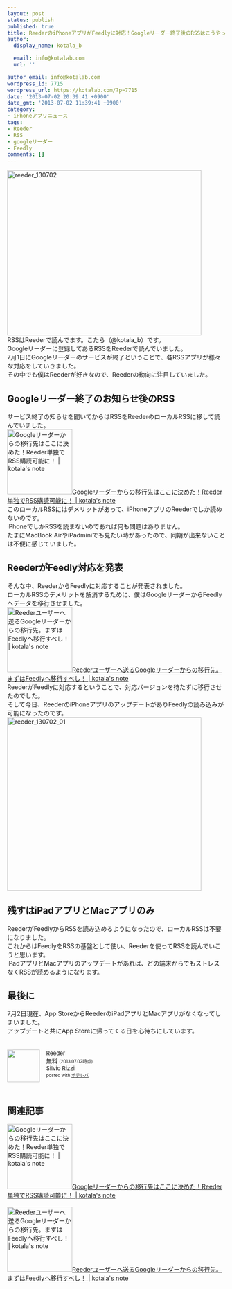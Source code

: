 ```yaml
---
layout: post
status: publish
published: true
title: ReederのiPhoneアプリがFeedlyに対応！Googleリーダー終了後のRSSはこうやって読む！
author:
  display_name: kotala_b

  email: info@kotalab.com
  url: ''

author_email: info@kotalab.com
wordpress_id: 7715
wordpress_url: https://kotalab.com/?p=7715
date: '2013-07-02 20:39:41 +0900'
date_gmt: '2013-07-02 11:39:41 +0900'
category:
- iPhoneアプリニュース
tags:
- Reeder
- RSS
- googleリーダー
- Feedly
comments: []
---
```

<p><img src="https://kotalab.com/wp-content/uploads/reeder_130702-448x381.jpg" alt="reeder_130702" width="448" height="381" class="alignnone size-large wp-image-7717" /><br />
RSSはReederで読んでます。こたら（@kotala_b）です。<br />
Googleリーダーに登録してあるRSSをReederで読んでいました。<br />
7月1日にGoogleリーダーのサービスが終了ということで、各RSSアプリが様々な対応をしていきました。<br />
その中でも僕はReederが好きなので、Reederの動向に注目していました。<br />
</p>
<!--more-->
<h2>Googleリーダー終了のお知らせ後のRSS</h2>
<p>サービス終了の知らせを聞いてからはRSSをReederのローカルRSSに移して読んでいました。<br />
<a href="https://kotalab.com/app-reeder-local-rss" target="_blank"><img  class="alignleft" src="https://kotalab.com/wp-content/uploads/slooProImg_20130429125816.jpg" alt="Googleリーダーからの移行先はここに決めた！Reeder単独でRSS購読可能に！ | kotala's note" width="150" /></a><a href="https://kotalab.com/app-reeder-local-rss" target="_blank">Googleリーダーからの移行先はここに決めた！Reeder単独でRSS購読可能に！ | kotala's note</a><br style="clear:both;" />このローカルRSSにはデメリットがあって、iPhoneアプリのReederでしか読めないのです。<br />
iPhoneでしかRSSを読まないのであれば何も問題はありません。<br />
たまにMacBook AirやiPadminiでも見たい時があったので、同期が出来ないことは不便に感じていました。</p>
<h2>ReederがFeedly対応を発表</h2>
<p>そんな中、ReederからFeedlyに対応することが発表されました。<br />
ローカルRSSのデメリットを解消するために、僕はGoogleリーダーからFeedlyへデータを移行させました。<br />
<a href="https://kotalab.com/reeder-feedly" target="_blank"><img  class="alignleft" src="https://kotalab.com/wp-content/uploads/reeder_130628-300x300.jpg" alt="Reederユーザーへ送るGoogleリーダーからの移行先。まずはFeedlyへ移行すべし！ | kotala's note" width="150" /></a><a href="https://kotalab.com/reeder-feedly" target="_blank">Reederユーザーへ送るGoogleリーダーからの移行先。まずはFeedlyへ移行すべし！ | kotala's note</a><br style="clear:both;" />ReederがFeedlyに対応するということで、対応バージョンを待たずに移行させたのでした。<br />
そして今日、ReederのiPhoneアプリのアップデートがありFeedlyの読み込みが可能になったのです。<br />
<img src="https://kotalab.com/wp-content/uploads/reeder_130702_01-448x401.jpg" alt="reeder_130702_01" width="448" height="401" class="alignnone size-large wp-image-7716" /></p>
<h2>残すはiPadアプリとMacアプリのみ</h2>
<p>ReederがFeedlyからRSSを読み込めるようになったので、ローカルRSSは不要になりました。<br />
これからはFeedlyをRSSの基盤として使い、Reederを使ってRSSを読んでいこうと思います。<br />
iPadアプリとMacアプリのアップデートがあれば、どの端末からでもストレスなくRSSが読めるようになります。</p>
<h2>最後に</h2>
<p>7月2日現在、App StoreからReederのiPadアプリとMacアプリがなくなってしまいました。<br />
アップデートと共にApp Storeに帰ってくる日を心待ちにしています。</p>
<div class="pochireba" style="text-align:left;font-size:small;padding:20px 0;/zoom: 1;overflow: hidden;"><span class="removed_link" title="click.linksynergy.com/fs-bin/click?id=d2yYUp776R4&amp;subid=&amp;offerid=94348.1&amp;type=3&amp;tmpid=3910&amp;RD_PARM1=https%253A%252F%252Fitunes.apple.com%252Fjp%252Fapp%252Freeder%252Fid325502379%253Fmt%253D8%2526uo%253D4"><img src="http://a441.phobos.apple.com/us/r1000/053/Purple4/v4/a1/b4/84/a1b484a3-be04-b8cb-47ae-5b9116f410f0/V4HttpAssetRepositoryClient-mzl.vsheudod.png-127815915500047942.png" width="75" height="75" style="float:left;margin:0 15px 0 0;" class="pochi_img" ></span>
<div class="pochi_info" style="text-align:left;/zoom: 1;overflow: hidden;">
<div class="pochi_name"><span class="removed_link" title="click.linksynergy.com/fs-bin/click?id=d2yYUp776R4&amp;subid=&amp;offerid=94348.1&amp;type=3&amp;tmpid=3910&amp;RD_PARM1=https%253A%252F%252Fitunes.apple.com%252Fjp%252Fapp%252Freeder%252Fid325502379%253Fmt%253D8%2526uo%253D4">Reeder</span></div>
<div class="pochi_price" style="display:inline;">無料</div>
<div class="pochi_time" style="font-size:x-small;display:inline;">(2013.07.02時点)</div>
<div class="pochi_seller"><span class="removed_link" title="click.linksynergy.com/fs-bin/click?id=d2yYUp776R4&amp;subid=&amp;offerid=94348.1&amp;type=3&amp;tmpid=3910&amp;RD_PARM1=https%253A%252F%252Fitunes.apple.com%252Fjp%252Fartist%252Fsilvio-rizzi%252Fid325502382%253Fuo%253D4">Silvio Rizzi</span></div>
<div class="pochi_post" style="font-size:x-small;">posted with <a href="https://pochireba.com">ポチレバ</a></div>
</div>
<div class="pochireba-footer" style="clear: left"></div>
</div>
<h2 class="rele">関連記事</h2>
<p><a href="https://kotalab.com/app-reeder-local-rss" target="_blank"><img  class="alignleft" src="https://kotalab.com/wp-content/uploads/slooProImg_20130429125816.jpg" alt="Googleリーダーからの移行先はここに決めた！Reeder単独でRSS購読可能に！ | kotala's note" width="150" /></a><a href="https://kotalab.com/app-reeder-local-rss" target="_blank">Googleリーダーからの移行先はここに決めた！Reeder単独でRSS購読可能に！ | kotala's note</a><br style="clear:both;" /><br />
<a href="https://kotalab.com/reeder-feedly" target="_blank"><img  class="alignleft" src="https://kotalab.com/wp-content/uploads/reeder_130628-300x300.jpg" alt="Reederユーザーへ送るGoogleリーダーからの移行先。まずはFeedlyへ移行すべし！ | kotala's note" width="150" /></a><a href="https://kotalab.com/reeder-feedly" target="_blank">Reederユーザーへ送るGoogleリーダーからの移行先。まずはFeedlyへ移行すべし！ | kotala's note</a><br style="clear:both;" /></p>
